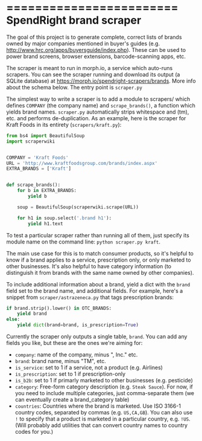 <!-- -*- coding: utf-8 -*- -->
========================
SpendRight brand scraper
========================

The goal of this project is to generate complete, correct lists of brands
owned by major companies mentioned in buyer's guides (e.g.
http://www.hrc.org/apps/buyersguide/index.php). These can be used to power
brand screens, browser extensions, barcode-scanning apps, etc.

The scraper is meant to run in morph.io, a service which auto-runs scrapers.
You can see the scraper running and download its output (a SQLite database) at
https://morph.io/spendright-scrapers/brands. More info about the schema
below. The entry point is `scraper.py`

The simplest way to write a scraper is to add a module to scrapers/ which
defines `COMPANY` (the company name) and `scrape_brands()`, a function which yields
brand names. `scraper.py` automatically strips whitespace and (tm), etc.
and performs de-duplication. As an example, here is the scraper for
Kraft Foods in its entirety (`scrapers/kraft.py`):

```python
from bs4 import BeautifulSoup
import scraperwiki


COMPANY = 'Kraft Foods'
URL = 'http://www.kraftfoodsgroup.com/brands/index.aspx'
EXTRA_BRANDS = ['Kraft']


def scrape_brands():
    for b in EXTRA_BRANDS:
        yield b

    soup = BeautifulSoup(scraperwiki.scrape(URL))

    for h1 in soup.select('.brand h1'):
        yield h1.text
```

To test a particular scraper rather than running all of them, just specify
its module name on the command line: `python scraper.py kraft`.

The main use case for this is to match consumer products, so it's helpful
to know if a brand applies to a service, prescription only, or only marketed
to other businesses. It's also helpful to have category information (to
distinguish it from brands with the same name owned by other companies).

To include additional information about a brand, yield a dict with the
`brand` field set to the brand name, and additional fields. For example,
here's a snippet from `scraper/astrazeneca.py` that tags prescription brands:

```python
if brand.strip().lower() in OTC_BRANDS:
    yield brand
else:
    yield dict(brand=brand, is_prescription=True)
```

Currently the scraper only outputs a single table, `brand`. You can add
any fields you like, but these are the ones we're aiming for:

 * `company`: name of the company, minus ", Inc." etc.
 * `brand`: brand name, minus "TM", etc.
 * `is_service`: set to 1 if a service, not a product (e.g. Airlines)
 * `is_prescription`: set to 1 if prescription-only
 * `is_b2b`: set to 1 if primarly marketed to other businesses (e.g. pesticide)
 * `category`: Free-form category description (e.g. `Steak Sauce`). For now, if
               you need to include multiple categories, just comma-separate
               them (we can eventually create a brand_category table)
 * `countries`: Countries where the brand is marketed. Use
              ISO 3166-1 country codes, separated by commas (e.g. `US,CA,GB`).
              You can also use `!` to specify that a product is marketed in a
              particular country, e.g. `!US`. (Will probably add utilities
              that can convert country names to country codes for you.)
